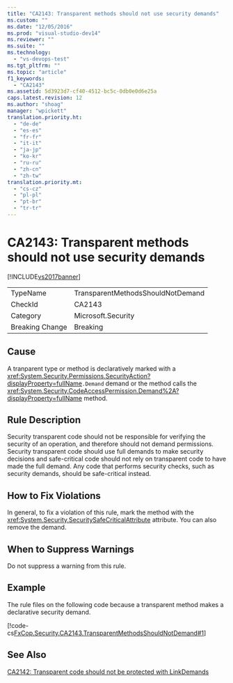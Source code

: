 ```yaml
---
title: "CA2143: Transparent methods should not use security demands"
ms.custom: ""
ms.date: "12/05/2016"
ms.prod: "visual-studio-dev14"
ms.reviewer: ""
ms.suite: ""
ms.technology: 
  - "vs-devops-test"
ms.tgt_pltfrm: ""
ms.topic: "article"
f1_keywords: 
  - "CA2143"
ms.assetid: 5d3923d7-cf40-4512-bc5c-0db0e0d6e25a
caps.latest.revision: 12
ms.author: "shoag"
manager: "wpickett"
translation.priority.ht: 
  - "de-de"
  - "es-es"
  - "fr-fr"
  - "it-it"
  - "ja-jp"
  - "ko-kr"
  - "ru-ru"
  - "zh-cn"
  - "zh-tw"
translation.priority.mt: 
  - "cs-cz"
  - "pl-pl"
  - "pt-br"
  - "tr-tr"
---
```

# CA2143: Transparent methods should not use security demands
[!INCLUDE[vs2017banner](../code-quality/includes/vs2017banner.md)]

|||  
|-|-|  
|TypeName|TransparentMethodsShouldNotDemand|  
|CheckId|CA2143|  
|Category|Microsoft.Security|  
|Breaking Change|Breaking|  
  
## Cause  
 A tranparent type or method is declaratively marked with a <xref:System.Security.Permissions.SecurityAction?displayProperty=fullName>`.Demand` demand or the method calls the <xref:System.Security.CodeAccessPermission.Demand%2A?displayProperty=fullName> method.  
  
## Rule Description  
 Security transparent code should not be responsible for verifying the security of an operation, and therefore should not demand permissions. Security transparent code should use full demands to make security decisions and safe-critical code should not rely on transparent code to have made the full demand. Any code that performs security checks, such as security demands, should be safe-critical instead.  
  
## How to Fix Violations  
 In general, to fix a violation of this rule, mark the method with the <xref:System.Security.SecuritySafeCriticalAttribute> attribute. You can also remove the demand.  
  
## When to Suppress Warnings  
 Do not suppress a warning from this rule.  
  
## Example  
 The rule files on the following code because a transparent method makes a declarative security demand.  
  
 [!code-cs[FxCop.Security.CA2143.TransparentMethodsShouldNotDemand#1](../code-quality/codesnippet/CSharp/ca2143--transparent-methods-should-not-use-security-demands_1.cs)]  
  
## See Also  
 [CA2142: Transparent code should not be protected with LinkDemands](../code-quality/ca2142--transparent-code-should-not-be-protected-with-linkdemands.md)